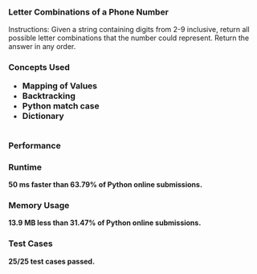 ### Letter Combinations of a Phone Number
<p>Instructions: Given a string containing digits from 2-9 inclusive, return all possible letter combinations that the number could represent. Return the answer in any order.</p>
<h3> Concepts Used
<ul> 
<li>Mapping of Values</li>
<li>Backtracking</li>
<li>Python match case</li>
<li>Dictionary</li>
</ul>

#

### Performance

<h3> Runtime </h3>
<p><b>50 ms<b> faster than <b>63.79%</b> of Python online submissions.</p>

<h3> Memory Usage </h3>
<p><b>13.9 MB</b> less than <b>31.47%</b> of Python online submissions.</p>

<h3> Test Cases </h3>
<p>25/25 test cases passed.<p>
